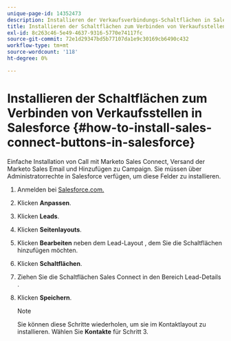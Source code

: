 ```yaml
---
unique-page-id: 14352473
description: Installieren der Verkaufsverbindungs-Schaltflächen in Salesforce - Marketo Docs - Produktdokumentation
title: Installieren der Schaltflächen zum Verbinden von Verkaufsstellen in Salesforce
exl-id: 8c263c46-5e49-4637-9316-5770e74117fc
source-git-commit: 72e1d29347bd5b77107da1e9c30169cb6490c432
workflow-type: tm+mt
source-wordcount: '118'
ht-degree: 0%

---
```


# Installieren der Schaltflächen zum Verbinden von Verkaufsstellen in Salesforce {#how-to-install-sales-connect-buttons-in-salesforce}

Einfache Installation von Call mit Marketo Sales Connect, Versand der Marketo Sales Email und Hinzufügen zu Campaign. Sie müssen über Administratorrechte in Salesforce verfügen, um diese Felder zu installieren.

1. Anmelden bei [Salesforce.com.](https://salesforce.com)
1. Klicken **Anpassen**.
1. Klicken **Leads**.
1. Klicken **Seitenlayouts**.
1. Klicken **Bearbeiten** neben dem Lead-Layout , dem Sie die Schaltflächen hinzufügen möchten.
1. Klicken **Schaltflächen**.
1. Ziehen Sie die Schaltflächen Sales Connect in den Bereich Lead-Details .
1. Klicken **Speichern**.

   >[!NOTE]
   >
   >Sie können diese Schritte wiederholen, um sie im Kontaktlayout zu installieren. Wählen Sie **Kontakte** für Schritt 3.
